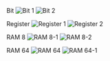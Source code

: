 Bit 
![Bit 1](https://github.com/RoshniMukherjee/Project-3.1/assets/88767197/c88327a2-c11b-4bc4-a671-705ca743f388)
![Bit 2](https://github.com/RoshniMukherjee/Project-3.1/assets/88767197/39a84b8a-d11b-42a0-a1a6-0891c2346dd8)

Register
![Register 1](https://github.com/RoshniMukherjee/Project-3.1/assets/88767197/3824697f-6373-4c06-bc9b-a30f204e982e)
![Register 2](https://github.com/RoshniMukherjee/Project-3.1/assets/88767197/8d93b1f7-8665-47fc-be63-15b0f266f1c9)

RAM 8 
![RAM 8-1](https://github.com/RoshniMukherjee/Project-3.1/assets/88767197/5e9d935d-2056-49bb-b93a-d8b47dcfc241)
![RAM 8-2](https://github.com/RoshniMukherjee/Project-3.1/assets/88767197/a1c8b7b3-919d-4500-892b-fea37f1354d6)

RAM 64
![RAM 64](https://github.com/RoshniMukherjee/Project-3.1/assets/88767197/787810da-f9ec-44ad-a3c3-6b1057b1a962)
![RAM 64-1](https://github.com/RoshniMukherjee/Project-3.1/assets/88767197/40ddcbc4-4442-4eb4-a301-f7201d3ab1f7)
